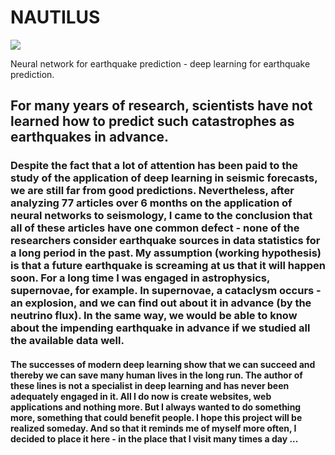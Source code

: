 # NAUTILUS
<img src="https://static.vecteezy.com/system/resources/previews/007/355/617/original/abstract-gray-perspective-dot-on-black-background-free-vector.jpg">
<p>Neural network for earthquake prediction - deep learning for earthquake prediction.</p>

<p>
<h2>
For many years of research, scientists have not learned how to predict such catastrophes as earthquakes in advance.</h2></p>
<p>
<h3>
Despite the fact that a lot of attention has been paid to the study of the application of deep learning in seismic forecasts, we are still far from good predictions.
Nevertheless, after analyzing 77 articles over 6 months on the application of neural networks to seismology, I came to the conclusion that all of these articles have one common defect - none of the researchers consider earthquake sources in data statistics for a long period in the past.
My assumption (working hypothesis) is that a future earthquake is screaming at us that it will happen soon. For a long time I was engaged in astrophysics, supernovae, for example. In supernovae, a cataclysm occurs - an explosion, and we can find out about it in advance (by the neutrino flux). In the same way, we would be able to know about the impending earthquake in advance if we studied all the available data well.
</h3></p>
<p>
<h4>
The successes of modern deep learning show that we can succeed and thereby we can save many human lives in the long run.
The author of these lines is not a specialist in deep learning and has never been adequately engaged in it. All I do now is create websites, web applications and nothing more. But I always wanted to do something more, something that could benefit people.
I hope this project will be realized someday. And so that it reminds me of myself more often, I decided to place it here - in the place that I visit many times a day ...
</h4>
</p>
